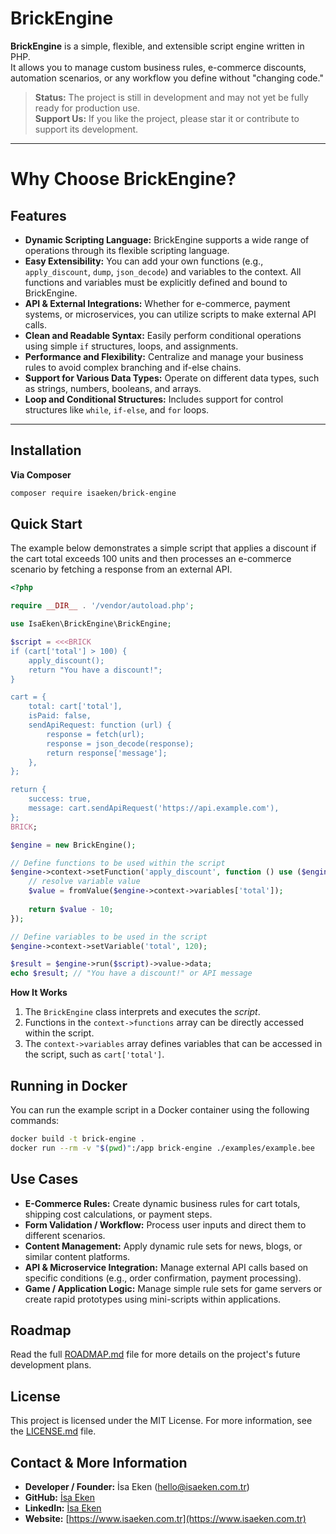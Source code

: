 # BrickEngine

**BrickEngine** is a simple, flexible, and extensible script engine written in PHP.  
It allows you to manage custom business rules, e-commerce discounts, automation scenarios, or any workflow you define without "changing code."

> **Status:** The project is still in development and may not yet be fully ready for production use.  
> **Support Us:** If you like the project, please star it or contribute to support its development.

---

# Why Choose BrickEngine?

## Features

- **Dynamic Scripting Language:** BrickEngine supports a wide range of operations through its flexible scripting language.
- **Easy Extensibility:** You can add your own functions (e.g., `apply_discount`, `dump`, `json_decode`) and variables to the context. All functions and variables must be explicitly defined and bound to BrickEngine.
- **API & External Integrations:** Whether for e-commerce, payment systems, or microservices, you can utilize scripts to make external API calls.
- **Clean and Readable Syntax:** Easily perform conditional operations using simple `if` structures, loops, and assignments.
- **Performance and Flexibility:** Centralize and manage your business rules to avoid complex branching and if-else chains.
- **Support for Various Data Types:** Operate on different data types, such as strings, numbers, booleans, and arrays.
- **Loop and Conditional Structures:** Includes support for control structures like `while`, `if-else`, and `for` loops.

---

## Installation

**Via Composer**

```bash
composer require isaeken/brick-engine
```

## Quick Start

The example below demonstrates a simple script that applies a discount if the cart total exceeds 100 units and then processes an e-commerce scenario by fetching a response from an external API.

```php
<?php

require __DIR__ . '/vendor/autoload.php';

use IsaEken\BrickEngine\BrickEngine;

$script = <<<BRICK
if (cart['total'] > 100) {
    apply_discount();
    return "You have a discount!";
}

cart = {
    total: cart['total'],
    isPaid: false,
    sendApiRequest: function (url) {
        response = fetch(url);
        response = json_decode(response);
        return response['message'];
    },
};

return {
    success: true,
    message: cart.sendApiRequest('https://api.example.com'),
};
BRICK;

$engine = new BrickEngine();

// Define functions to be used within the script
$engine->context->setFunction('apply_discount', function () use ($engine) {
    // resolve variable value
    $value = fromValue($engine->context->variables['total']);
    
    return $value - 10;
});

// Define variables to be used in the script
$engine->context->setVariable('total', 120);

$result = $engine->run($script)->value->data;
echo $result; // "You have a discount!" or API message
```
**How It Works**

1. The `BrickEngine` class interprets and executes the *script*.
2. Functions in the `context->functions` array can be directly accessed within the script.
3. The `context->variables` array defines variables that can be accessed in the script, such as `cart['total']`.

## Running in Docker

You can run the example script in a Docker container using the following commands:

```bash
docker build -t brick-engine .
docker run --rm -v "$(pwd)":/app brick-engine ./examples/example.bee
```

## Use Cases

- **E-Commerce Rules:** Create dynamic business rules for cart totals, shipping cost calculations, or payment steps.
- **Form Validation / Workflow:** Process user inputs and direct them to different scenarios.
- **Content Management:** Apply dynamic rule sets for news, blogs, or similar content platforms.
- **API & Microservice Integration:** Manage external API calls based on specific conditions (e.g., order confirmation, payment processing).
- **Game / Application Logic:** Manage simple rule sets for game servers or create rapid prototypes using mini-scripts within applications.

## Roadmap

Read the full [ROADMAP.md](ROADMAP.md) file for more details on the project's future development plans.

## License

This project is licensed under the MIT License. For more information, see the [LICENSE.md](LICENSE.md) file.

## Contact & More Information

- **Developer / Founder:** İsa Eken (hello@isaeken.com.tr)
- **GitHub:** [İsa Eken](https://github.com/isaeken)
- **LinkedIn:** [İsa Eken](https://www.linkedin.com/in/isaeken)
- **Website:** [https://www.isaeken.com.tr](https://www.isaeken.com.tr)

